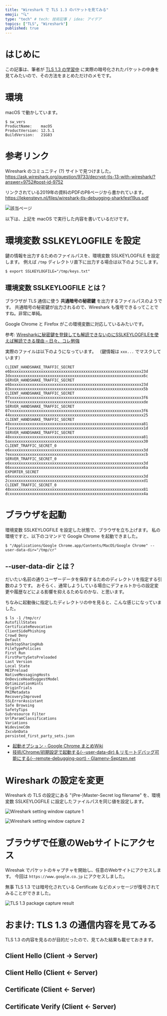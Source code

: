 ```yaml
---
title: "Wireshark で TLS 1.3 のパケットを見てみる"
emoji: "🔍"
type: "tech" # tech: 技術記事 / idea: アイデア
topics: ["TLS", "Wireshark"]
published: true
---
```


# はじめに

この記事は、筆者が [TLS 1.3 の学習中](https://zenn.dev/mryhryki/articles/2022-09-08-tls-note) に実際の暗号化されたパケットの中身を見てみたいので、その方法をまとめただけのメモです。

# 環境

macOS で動かしています。

```shell
$ sw_vers
ProductName:    macOS
ProductVersion: 12.5.1
BuildVersion:   21G83
```


# 参考リンク

Wireshark のコミュニティ (?) サイトで見つけました。
https://ask.wireshark.org/question/9733/decrypt-tls-13-with-wireshark/?answer=9752#post-id-9752

リンクされている2019年の資料のPDFのP8ページから書かれています。
https://lekensteyn.nl/files/wireshark-tls-debugging-sharkfest19us.pdf

![該当ページ](https://mryhryki.com/file/UgtINCjLS-vdsKrLBwQS1EDngM-JnGfeS7eFyPQeR2jxdMGc.png)

以下は、上記を macOS で実行した内容を書いているだけです。


# 環境変数 SSLKEYLOGFILE を設定

鍵の情報を出力するためのファイルパスを、環境変数 SSLKEYLOGFILE を設定します。
例えば `/tmp` ディレクトリ直下に出力する場合は以下のようにします。

```shell
$ export SSLKEYLOGFILE="/tmp/keys.txt"
```

## 環境変数 SSLKEYLOGFILE とは？

ブラウザが TLS 通信に使う **共通暗号の秘密鍵** を出力するファイルパスのようです。
共通暗号の秘密鍵が出力されるので、Wireshark も復号できるってことですね。非常に単純。

Google Chrome と Firefox がこの環境変数に対応しているみたいです。

参考: [Wiresharkに秘密鍵を登録しても解読できないのにSSLKEYLOGFILEを使えば解読できる理由 – 日々、コレ勉強](https://www.khstasaba.com/?p=686)

実際のファイルは以下のようになっています。
（鍵情報は `xxx...` でマスクしています）

```text
CLIENT_HANDSHAKE_TRAFFIC_SECRET e6bxxxxxxxxxxxxxxxxxxxxxxxxxxxxxxxxxxxxxxxxxxxxxxxxxxxxxxxxxx23d 3dxxxxxxxxxxxxxxxxxxxxxxxxxxxxxxxxxxxxxxxxxxxxxxxxxxxxxxxxxxxx6c
SERVER_HANDSHAKE_TRAFFIC_SECRET e6bxxxxxxxxxxxxxxxxxxxxxxxxxxxxxxxxxxxxxxxxxxxxxxxxxxxxxxxxxx23d 83xxxxxxxxxxxxxxxxxxxxxxxxxxxxxxxxxxxxxxxxxxxxxxxxxxxxxxxxxxxx5b
CLIENT_HANDSHAKE_TRAFFIC_SECRET 07xxxxxxxxxxxxxxxxxxxxxxxxxxxxxxxxxxxxxxxxxxxxxxxxxxxxxxxxxxx3f6 ffxxxxxxxxxxxxxxxxxxxxxxxxxxxxxxxxxxxxxxxxxxxxxxxxxxxxxxxxxxxxde
SERVER_HANDSHAKE_TRAFFIC_SECRET 07xxxxxxxxxxxxxxxxxxxxxxxxxxxxxxxxxxxxxxxxxxxxxxxxxxxxxxxxxxx3f6 44xxxxxxxxxxxxxxxxxxxxxxxxxxxxxxxxxxxxxxxxxxxxxxxxxxxxxxxxxxxx25
CLIENT_HANDSHAKE_TRAFFIC_SECRET 48xxxxxxxxxxxxxxxxxxxxxxxxxxxxxxxxxxxxxxxxxxxxxxxxxxxxxxxxxxxa81 f1xxxxxxxxxxxxxxxxxxxxxxxxxxxxxxxxxxxxxxxxxxxxxxxxxxxxxxxxxxxx1d
SERVER_HANDSHAKE_TRAFFIC_SECRET 48xxxxxxxxxxxxxxxxxxxxxxxxxxxxxxxxxxxxxxxxxxxxxxxxxxxxxxxxxxxa81 5axxxxxxxxxxxxxxxxxxxxxxxxxxxxxxxxxxxxxxxxxxxxxxxxxxxxxxxxxxxx30
CLIENT_TRAFFIC_SECRET_0         e6xxxxxxxxxxxxxxxxxxxxxxxxxxxxxxxxxxxxxxxxxxxxxxxxxxxxxxxxxxxx3d 7exxxxxxxxxxxxxxxxxxxxxxxxxxxxxxxxxxxxxxxxxxxxxxxxxxxxxxxxxxxxcb
SERVER_TRAFFIC_SECRET_0         e6xxxxxxxxxxxxxxxxxxxxxxxxxxxxxxxxxxxxxxxxxxxxxxxxxxxxxxxxxxxx3d 66xxxxxxxxxxxxxxxxxxxxxxxxxxxxxxxxxxxxxxxxxxxxxxxxxxxxxxxxxxxx6a
EXPORTER_SECRET                 e6xxxxxxxxxxxxxxxxxxxxxxxxxxxxxxxxxxxxxxxxxxxxxxxxxxxxxxxxxxxx3d 2cxxxxxxxxxxxxxxxxxxxxxxxxxxxxxxxxxxxxxxxxxxxxxxxxxxxxxxxxxxxxd1
CLIENT_TRAFFIC_SECRET_0         48xxxxxxxxxxxxxxxxxxxxxxxxxxxxxxxxxxxxxxxxxxxxxxxxxxxxxxxxxxxx81 dcxxxxxxxxxxxxxxxxxxxxxxxxxxxxxxxxxxxxxxxxxxxxxxxxxxxxxxxxxxxx4a
```


# ブラウザを起動

環境変数 SSLKEYLOGFILE を設定した状態で、ブラウザを立ち上げます。
私の環境ですと、以下のコマンドで Google Chrome を起動できました。

```shell
$ "/Applications/Google Chrome.app/Contents/MacOS/Google Chrome" --user-data-dir="/tmp/cr"
```

## --user-data-dir とは？

だいたい名前の通りユーザーデータを保存するためのディレクトリを指定する引数のようです。
おそらく、通常しようしている場合にデフォルトからの設定変更や履歴などによる影響を抑えるためなのかな、と思います。

ちなみに起動後に指定したディレクトリの中を見ると、こんな感じになっていました。

```shell
$ ls -1 /tmp/cr/
AutofillStates
CertificateRevocation
ClientSidePhishing
Crowd Deny
Default
DesktopSharingHub
FileTypePolicies
First Run
FirstPartySetsPreloaded
Last Version
Local State
MEIPreload
NativeMessagingHosts
OnDeviceHeadSuggestModel
OptimizationHints
OriginTrials
PKIMetadata
RecoveryImproved
SSLErrorAssistant
Safe Browsing
SafetyTips
Subresource Filter
UrlParamClassifications
Variations
WidevineCdm
ZxcvbnData
persisted_first_party_sets.json
```

- [起動オプション - Google Chrome まとめWiki](http://chrome.half-moon.org/43.html#xd80acae)
- [技術/Chrome/初期設定で起動する(--user-data-dir) & リモートデバッグ可能にする(--remote-debugging-port) - Glamenv-Septzen.net](https://www.glamenv-septzen.net/view/1392)


# Wireshark の設定を変更

Wireshark の TLS の設定にある "(Pre-)Master-Secret log filename" を、環境変数 SSLKEYLOGFILE に設定したファイルパスを同じ値を設定します。

![Wireshark setting window capture 1](https://mryhryki.com/file/UgtCJCCT6LW1k2_EOMKzDJX7pMoZ2cYd0kTfHsJdo5oNg3-U.png)

![Wireshark setting window capture 2](https://mryhryki.com/file/UgtBjL9Jpafzm9YH7-UWql-DkxF6wmnNxmjQBdBhz_r6H4n4.png)


# ブラウザで任意のWebサイトにアクセス

Wireshak でパケットのキャプチャを開始し、任意のWebサイトにアクセスします。
今回は `https://www.google.co.jp` にアクセスしました。

無事 TLS 1.3 では暗号化されている Certificate などのメッセージが復号されてみることができました。

![TLS 1.3 package capture result](https://mryhryki.com/file/Ugt4EQnWw8Lr8fGldjTEJU7OU_UUJ4B7s8pBNE4VM9LYR9P0.png)


# おまけ: TLS 1.3 の通信内容を見てみる

TLS 1.3 の内容を見るのが目的だったので、見てみた結果も載せておきます。

## Client Hello (Client -> Server)

## Client Hello (Client <- Server)

## Certificate (Client <- Server)

## Certificate Verify (Client <- Server)
